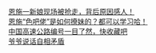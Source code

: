   
[恩施一新娘现场被抢走，背后原因感人！](http://www.dianyue.me/archives/621/p85jnkhbhie79lmb/)  
[恩施“色吧佬”是如何撩妹的？都可以学习哈！](http://www.dianyue.me/archives/624/j58o9nurjg7ezqpa/)  
[中国高速公路编号一目了然，快收藏吧](http://www.dianyue.me/archives/411/gqbd7djntjyxospt/)  
[爷爷说话自相矛盾](http://www.dianyue.me/archives/501/su1raxzfnqbn0z34/)